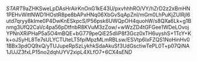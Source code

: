 $START$9aZHKSweLpDAsHrAirKnOnG1kE43U/pxvhhhRO/VY/hZrD2z2xBmHN1PEHvWittNWD1HOstR8pe8bAPxHNq06XbGvSqApZnl/mGm0LhPuKjZUlRjI6utd7qryy8kIme0P4DwKnESkpcS/P56psk6UWQpOH4quohW/s8QXa6Lk+g1Bnmg3UfQ2CaVc4pa56pDtfnbR8KVuM3zZow/+wWzZD4tGFGee1WDeLOvojYPNnXRiPHaP5a5O4mBQE+bG779peQiE25dliP8f3Gcz0xTH6uyshS+1TcY+Kk+oJSyHL8Te7sULYCTUteLT5fpiMpzMLmRBLsw/ESVtp6IxFZQS1NoHinHv01BBx3pdOQ9xQ/yTUJupeRpSzLykhkSdaAkuSf3UdGsctiwTePL0T+p07QiNA1JUJZ3fxLP15no2dqhUYV2xipL4XLfO7+6CX4s$END$